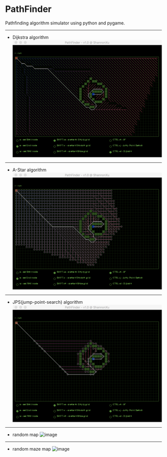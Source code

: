 # PathFinder

Pathfinding algorithm simulator using python and pygame.

- - -

* Dijkstra algorithm
![image](https://raw.githubusercontent.com/pgdnxu/PathFinder/master/res/dijkstra-pic.png)

- - -

* A-Star algorithm
![image](https://raw.githubusercontent.com/pgdnxu/PathFinder/master/res/astar-pic.png)

- - -

* JPS(jump-point-search) algorithm
![image](https://raw.githubusercontent.com/pgdnxu/PathFinder/master/res/jps-pic.png)

- - -

* random map
![image](https://raw.githubusercontent.com/pgdnxu/PathFinder/master/res/random-map-pic.png)

- - -

* random maze map
![image](https://raw.githubusercontent.com/pgdnxu/PathFinder/master/res/random-maze-pic.png)